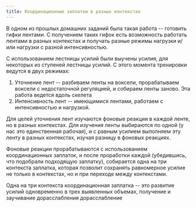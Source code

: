 ```yaml
---
title: Координационные заплатки в разных контекстах
---
```


В одном из прошлых домашних заданий была такая работа -- готовить гифки
лентами. С получением таких гифок есть возможность работать лентами в
разных контекстах и получать разные режимы нагрузки и/или нагрузки с
разной интенсивностью.

С использованием лестницы усилий были выучены усилия, для некоторых из
ступеней лестницы усилий. С этого момента тренировки ведутся в двух
режимах:

1.  Уточнение лент -- разбиваем ленты на воксели, прорабатываем воксели
    с недостаточной регуляцией, и собираем ленты заново. Эта работа
    ведется вдоль скелета
2.  Интенсивность лент -- имеющимися лентами, работаем с интенсивностью
    и нагрузкой.

Для целей уточнения лент изучаются фоновые реакции в каждой ленте, но в
разных контекстах. Для изучения ленты выбираются по одной (у нас это
единственная рабочая), и с равным усилием выполняем эту ленту в разных
контекстах, изучая разницу в фоновых реакциях.

Фоновые реакции прорабатываются с использованием координационных
заплаток, и после проработки каждой (убедившись, что подобрали
подходящую заплатку), собирается одна на три контекста заплатка, которая
позволит сохранять равномерное усилие не только в контекстах, но и при
переходе между контекстами.

Одна на три контекста координационная заплатка -- это развитие усилий
одновременно в трех выявленных объемах, получение и заучивание
дорасслабления дорасслабление
